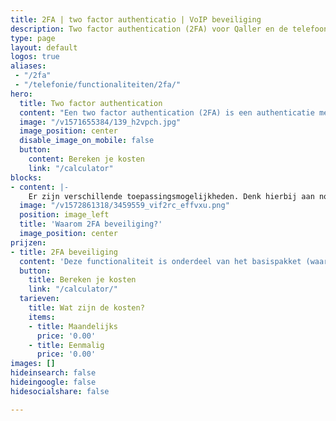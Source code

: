 ```yaml
---
title: 2FA | two factor authenticatio | VoIP beveiliging
description: Two factor authentication (2FA) voor Qaller en de telefooncentrale!
type: page
layout: default
logos: true
aliases: 
 - "/2fa"
 - "/telefonie/functionaliteiten/2fa/"
hero:
  title: Two factor authentication
  content: "Een two factor authentication (2FA) is een authenticatie methode waarbij je twee stappen succesvol moet doorlopen om toegang te krijgen tot Qaller of de telefooncentrale."
  image: "/v1571655384/139_h2vpch.jpg"
  image_position: center
  disable_image_on_mobile: false
  button:
    content: Bereken je kosten
    link: "/calculator"
blocks:
- content: |-
    Er zijn verschillende toepassingsmogelijkheden. Denk hierbij aan notificatie van alle of alleen de gemiste gesprekken. Ook kunt u analyseren hoeveel van de bellers wel/niet een voicemailbericht achterlaten. U kunt u de beller gemakkelijk de mogelijkheid bieden om te worden teruggebeld. In een keuzemenu plaatst u dan deze functionaliteit en als de beller bijvoorbeeld een 1 toetst wordt het telefoonnummer naar uw e-mail toegestuurd.<br><br><a href="https://www.callvoip.nl/ondersteuning/simmpl-functionaliteiten/email-app/" class="button">Hoe werkt het?</a>
  image: "/v1572861318/3459559_vif2rc_effvxu.png"
  position: image_left
  title: 'Waarom 2FA beveiliging?'
  image_position: center
prijzen:
- title: 2FA beveiliging
  content: 'Deze functionaliteit is onderdeel van het basispakket (waar u €7,50 excl. BTW voor betaalt)'
  button:
    title: Bereken je kosten
    link: "/calculator/"
  tarieven:
    title: Wat zijn de kosten?
    items:
    - title: Maandelijks
      price: '0.00'
    - title: Eenmalig
      price: '0.00'
images: []
hideinsearch: false
hideingoogle: false
hidesocialshare: false

---
```

